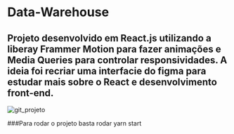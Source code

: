 # Data-Warehouse

## Projeto desenvolvido em React.js utilizando a liberay Frammer Motion para fazer animações e Media Queries para controlar responsividades. A ideia foi recriar uma interfacie do figma para estudar mais sobre o React e desenvolvimento front-end.

![git_projeto](https://github.com/ViniciusPassoni97/Data-Warehouse/blob/main/Gif%20Projeto.gif)

###Para rodar o projeto basta  rodar yarn start
